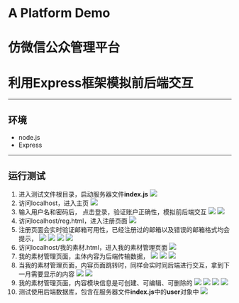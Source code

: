 # A Platform Demo 
# 仿微信公众管理平台
# 利用Express框架模拟前后端交互

---

## 环境
- node.js
- Express

---

## 运行测试
1. 进入测试文件根目录，启动服务器文件**index.js**
![](src/img/step1.png)
2. 访问localhost，进入主页
![](src/img/step2.png)
3. 输入用户名和密码后， 点击登录，验证账户正确性，模拟前后端交互
![](src/img/step5.png)
![](src/img/step6.png)
4. 访问localhost/reg.html，进入注册页面
![](src/img/step3.png)
5. 注册页面会实时验证邮箱可用性，已经注册过的邮箱以及错误的邮箱格式均会提示，
![](src/img/step7.png)
![](src/img/step8.png)
![](src/img/step9.png)
![](src/img/step10.png)
6. 访问localhost/我的素材.html，进入我的素材管理页面
![](src/img/step4.png)
7. 我的素材管理页面，主体内容为后端传输数据，
![](src/img/step11.png)
![](src/img/step12.png)
![](src/img/step13.png)
8. 当我的素材管理页面，内容页面跳转时，同样会实时同后端进行交互，拿到下一月需要显示的内容
![](src/img/step14.png)
![](src/img/step15.png)
9. 我的素材管理页面，内容模块信息是可创建、可编辑、可删除的
![](src/img/step16.png)
![](src/img/step17.png)
![](src/img/step18.png)
![](src/img/step19.png)
10. 测试使用后端数据库，包含在服务器文件**index.js**中的**user**对象中
![](src/img/step20.png)